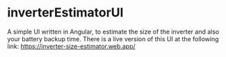 # inverterEstimatorUI
A simple UI written in Angular, to estimate the size of the inverter and also your battery backup time.
There is a live version of this UI at the following link:
https://inverter-size-estimator.web.app/
